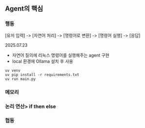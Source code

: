 ## Agent의 핵심


### 행동
[유저 입력] -> [자연어 처리] -> [명령어로 변환] -> [명령어 실행] -> [응답]

2025.07.23
- 자연어 질의에 리눅스 명령어를 실행해주는 agent 구현
- local 환경에 Ollama 설치 후 사용

```
uv venv
uv pip install -r requirements.txt
uv run main.py
```

### 메모리

### 논리 연산> if then else

### 협동